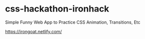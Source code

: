 # css-hackathon-ironhack
Simple Funny Web App to Practice CSS Animation, Transitions, Etc

https://irongoat.netlify.com/
